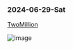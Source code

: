 ### 2024-06-29-Sat

[TwoMillion](https://app.hackthebox.com/machines/TwoMillion)

![image](https://github.com/r1skkam/HackTheBox-Walkthroughs/assets/58542375/55eb3581-e6d1-4fb3-ac18-6ef4697f4bed)
